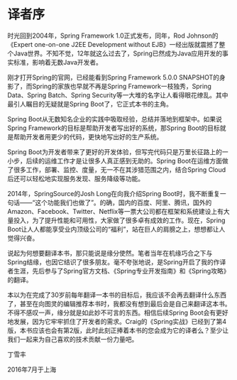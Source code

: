 # 译者序

时光回到2004年，Spring Framework 1.0正式发布，同年，Rod Johnson的《Expert one-on-one J2EE Development without EJB》一经出版就震撼了整个Java世界。不知不觉，12年就这么过去了，Spring已然成为Java应用开发的事实标准，影响着无数Java开发者。

刚才打开Spring的官网，已经能看到Spring Framework 5.0.0 SNAPSHOT的身影了，而Spring的家族也早就不再是Spring Framework一枝独秀，Spring Data、Spring Batch、Spring Security等一大堆的名字让人看得眼花缭乱。其中最引人瞩目的无疑就是Spring Boot了，它正式本书的主角。

Spring Boot从无数知名企业的实践中吸取经验，总结并落地到框架中。如果说Spring Framework的目标是帮助开发者写出好的系统，那Spring Boot的目标就是帮助开发者用更少的代码，更快地写出好的生产系统。

Spring Boot为开发者带来了更好的开发体验，但写完代码只是万里长征路上的一小步，后续的运维工作才是让很多人真正感到无助的。Spring Boot在运维方面做了很多工作，部署、监控、度量，无一不在其涉猎范围之内，结合Spring Cloud后还可以轻松地实现服务发现、服务降级等功能。

2014年，SpringSource的Josh Long在向我介绍Spring Boot时，我不断重复一句话——“这个功能我们也做了”。的确，国内的百度、阿里、腾讯，国外的Amazon、Facebook、Twitter、Netflix等一票大公司都在框架和系统建设上有大量投入，为了提升性能和可用性，大家做了很多卓有成效的工作。现在，Spring Boot让人人都能享受业内顶级公司的“福利”，站在巨人的肩膀之上，想想都让人觉得兴奋。

说起为何想要翻译本书，那只能说是缘分使然。笔者当年在机缘巧合之下与Spring结缘，也因它结识了很多朋友。毫不夸张地说，是Spring开启了我的作译者生涯，先后参与了Spring官方文档、《Spring专业开发指南》和《Spring攻略》的翻译。

本以为在完成了30岁前每年翻译一本书的目标后，我应该不会再去翻译什么东西了，甚至在向图灵的编辑推荐本书时，我都没有想到最后会是自己来翻译这本书。不得不感叹一声，缘分就是如此妙不可言的东西。相信后续Spring Boot会有更好地发展，因为它牢牢抓住了开发者的需求。Craig的《Spring实战》已经到了第4版，本书应该也会有第2版，此时此刻正捧着本书的您会成为它的译者么？至少让我们一起来为自己喜欢的技术贡献一份力量吧。

丁雪丰

2016年7月于上海


